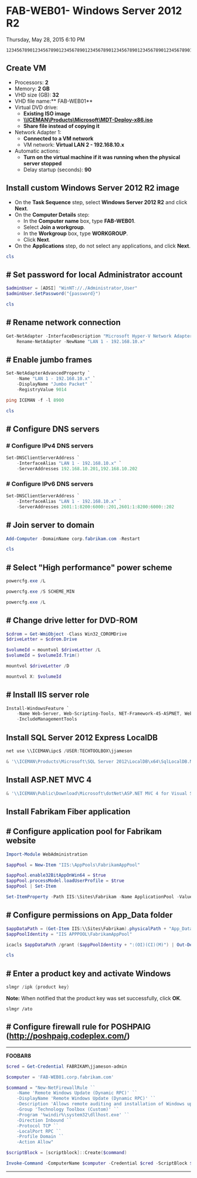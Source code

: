 ﻿# FAB-WEB01- Windows Server 2012 R2

Thursday, May 28, 2015
6:10 PM

```Text
12345678901234567890123456789012345678901234567890123456789012345678901234567890
```

## Create VM

- Processors: **2**
- Memory: **2 GB**
- VHD size (GB): **32**
- VHD file name:** FAB-WEB01**
- Virtual DVD drive:
  - **Existing ISO image**
  - **[\\\\ICEMAN\\Products\\Microsoft\\MDT-Deploy-x86.iso](\\ICEMAN\Products\Microsoft\MDT-Deploy-x86.iso)**
  - **Share file instead of copying it**
- Network Adapter 1:
  - **Connected to a VM network**
  - VM network: **Virtual LAN 2 - 192.168.10.x**
- Automatic actions:
  - **Turn on the virtual machine if it was running when the physical server stopped**
  - Delay startup (seconds): **90**

## Install custom Windows Server 2012 R2 image

- On the **Task Sequence** step, select **Windows Server 2012 R2** and click **Next**.
- On the **Computer Details** step:
  - In the **Computer name** box, type **FAB-WEB01**.
  - Select **Join a workgroup**.
  - In the **Workgroup** box, type **WORKGROUP**.
  - Click **Next**.
- On the **Applications** step, do not select any applications, and click **Next**.

```PowerShell
cls
```

## # Set password for local Administrator account

```PowerShell
$adminUser = [ADSI] "WinNT://./Administrator,User"
$adminUser.SetPassword("{password}")
```

```PowerShell
cls
```

## # Rename network connection

```PowerShell
Get-NetAdapter -InterfaceDescription "Microsoft Hyper-V Network Adapter" |
    Rename-NetAdapter -NewName "LAN 1 - 192.168.10.x"
```

## # Enable jumbo frames

```PowerShell
Set-NetAdapterAdvancedProperty `
    -Name "LAN 1 - 192.168.10.x" `
    -DisplayName "Jumbo Packet" `
    -RegistryValue 9014

ping ICEMAN -f -l 8900
```

```PowerShell
cls
```

## # Configure DNS servers

### # Configure IPv4 DNS servers

```PowerShell
Set-DNSClientServerAddress `
    -InterfaceAlias "LAN 1 - 192.168.10.x" `
    -ServerAddresses 192.168.10.201,192.168.10.202
```

### # Configure IPv6 DNS servers

```PowerShell
Set-DNSClientServerAddress `
    -InterfaceAlias "LAN 1 - 192.168.10.x" `
    -ServerAddresses 2601:1:8200:6000::201,2601:1:8200:6000::202
```

## # Join server to domain

```PowerShell
Add-Computer -DomainName corp.fabrikam.com -Restart
```

```PowerShell
cls
```

## # Select "High performance" power scheme

```PowerShell
powercfg.exe /L

powercfg.exe /S SCHEME_MIN

powercfg.exe /L
```

## # Change drive letter for DVD-ROM

```PowerShell
$cdrom = Get-WmiObject -Class Win32_CDROMDrive
$driveLetter = $cdrom.Drive

$volumeId = mountvol $driveLetter /L
$volumeId = $volumeId.Trim()

mountvol $driveLetter /D

mountvol X: $volumeId
```

## # Install IIS server role

```PowerShell
Install-WindowsFeature `
    -Name Web-Server, Web-Scripting-Tools, NET-Framework-45-ASPNET, Web-Asp-Net45 `
    -IncludeManagementTools
```

## Install SQL Server 2012 Express LocalDB

```PowerShell
net use \\ICEMAN\ipc$ /USER:TECHTOOLBOX\jjameson

& '\\ICEMAN\Products\Microsoft\SQL Server 2012\LocalDB\x64\SqlLocalDB.MSI'
```

## Install ASP.NET MVC 4

```PowerShell
& '\\ICEMAN\Public\Download\Microsoft\dotNet\ASP.NET MVC 4 for Visual Studio 2010 SP1\AspNetMVC4Setup.exe'
```

## Install Fabrikam Fiber application

## # Configure application pool for Fabrikam website

```PowerShell
Import-Module WebAdministration

$appPool = New-Item "IIS:\AppPools\FabrikamAppPool"

$appPool.enable32BitAppOnWin64 = $true
$appPool.processModel.loadUserProfile = $true
$appPool | Set-Item

Set-ItemProperty -Path IIS:\Sites\Fabrikam -Name ApplicationPool -Value FabrikamAppPool
```

## # Configure permissions on App_Data folder

```PowerShell
$appDataPath = (Get-Item IIS:\\Sites\Fabrikam).physicalPath + "App_Data"
$appPoolIdentity = "IIS APPPOOL\FabrikamAppPool"

icacls $appDataPath /grant ($appPoolIdentity + ":(OI)(CI)(M)") | Out-Default
```

```PowerShell
cls
```

## # Enter a product key and activate Windows

```PowerShell
slmgr /ipk {product key}
```

**Note:** When notified that the product key was set successfully, click **OK**.

```Console
slmgr /ato
```

## # Configure firewall rule for POSHPAIG (http://poshpaig.codeplex.com/)

---

**FOOBAR8**

```PowerShell
$cred = Get-Credential FABRIKAM\jjameson-admin

$computer = 'FAB-WEB01.corp.fabrikam.com'

$command = "New-NetFirewallRule ``
    -Name 'Remote Windows Update (Dynamic RPC)' ``
    -DisplayName 'Remote Windows Update (Dynamic RPC)' ``
    -Description 'Allows remote auditing and installation of Windows updates via POSHPAIG (http://poshpaig.codeplex.com/)' ``
    -Group 'Technology Toolbox (Custom)' ``
    -Program '%windir%\system32\dllhost.exe' ``
    -Direction Inbound ``
    -Protocol TCP ``
    -LocalPort RPC ``
    -Profile Domain ``
    -Action Allow"

$scriptBlock = [scriptblock]::Create($command)

Invoke-Command -ComputerName $computer -Credential $cred -ScriptBlock $scriptBlock
```

---
